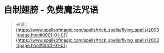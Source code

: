 <!--yml

类别：未分类

日期：2024年6月12日19:02:28

-->

# 自制翅膀 - 免费魔法咒语

> 来源：[https://www.spellsofmagic.com/spells/trick_spells/flying_spells/20031/page.html#0001-01-01](https://www.spellsofmagic.com/spells/trick_spells/flying_spells/20031/page.html#0001-01-01)
